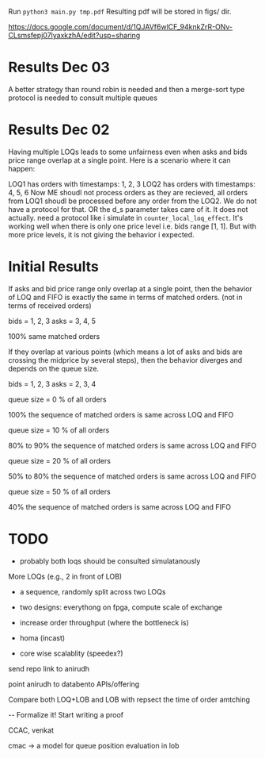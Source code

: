 Run `python3 main.py tmp.pdf`
Resulting pdf will be stored in figs/ dir.

https://docs.google.com/document/d/1QJAVf6wlCF_94knkZrR-ONv-CLsmsfepj07lyaxkzhA/edit?usp=sharing

# Results Dec 03

A better strategy than round robin is needed and then a merge-sort type protocol is needed to consult multiple queues

# Results Dec 02

Having multiple LOQs leads to some unfairness even when asks and bids price range overlap at a single point. Here is a scenario where it can happen:

LOQ1 has orders with timestamps: 1, 2, 3
LOQ2 has orders with timestamps: 4, 5, 6
Now ME shoudl not process orders as they are recieved, all orders from LOQ1 shoudl be processed before any order from the LOQ2. We do not have a protocol for that.  OR the d_s parameter takes care of it. It does not actually. need a protocol like i simulate in `counter_local_loq_effect`.
It's working well when there is only one price level i.e. bids range [1, 1]. But with more price levels, it is not giving the behavior i expected. 

# Initial Results

If asks and bid price range only overlap at a single point, then the behavior of LOQ and FIFO is exactly the same in terms of matched orders. (not in terms of received orders)


bids = 1, 2, 3
asks = 3, 4, 5

100% same matched orders


If they overlap at various points (which means a lot of asks and bids are crossing the midprice by several steps), then the behavior diverges and depends on the queue size. 


bids = 1, 2, 3
asks = 2, 3, 4

queue size = 0 % of all orders

100% the sequence of matched orders is same across LOQ and FIFO


queue size = 10 % of all orders

80% to 90% the sequence of matched orders is same across LOQ and FIFO


queue size = 20 % of all orders

50% to 80% the sequence of matched orders is same across LOQ and FIFO


queue size = 50 % of all orders

40% the sequence of matched orders is same across LOQ and FIFO

# TODO

- probably both loqs should be consulted simulatanously

More LOQs (e.g., 2 in front of LOB)
- a sequence, randomly split across two LOQs

- two designs: everythong on fpga, compute scale of exchange
- increase order throughput (where the bottleneck is)
- homa (incast)
- core wise scalablity (speedex?)

send repo link to anirudh

point anirudh to databento APIs/offering

Compare both LOQ+LOB and LOB with repsect the time of order amtching 

-- Formalize it! Start writing a proof

CCAC, venkat

cmac -> a model for queue position evaluation in lob
